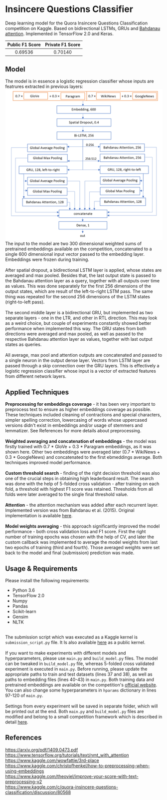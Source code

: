 # Insincere Questions Classifier
Deep learning model for the Quora Insincere Questions Classification competition on Kaggle. Based on bidirectional LSTMs, GRUs and [Bahdanau attention](https://arxiv.org/pdf/1409.0473.pdf). Implemented in TensorFlow 2.0 and Keras.

| Public F1 Score  | Private F1 Score |
| :--------------: |:----------------:| 
| 0.69536          | 0.70140          |

## Model
The model is in essence a logistic regression classifier whose inputs are featrures extracted in previous layers: 
<br>
<img src="model.PNG" width="640">
<br>
The input to the model are two 300 dimensional weighted sums of pretrained embeddings available on the competition, concatenated to a single 600 dimensional input vector passed to the embedding layer. Embeddings were frozen during training.<br><br>
After spatial dropout, a bidirectional LSTM layer is applied, whose states are averaged and max pooled. Besides that, the last output state is passed to the Bahdanau attention layer as a query, together with all outputs over time as values. This was done separately for the first 256 dimensions of the output states, which are result of the left-to-right LSTM pass. The same thing was repeated for the second 256 dimensions of the LSTM states (right-to-left pass).<br><br>
The second middle layer is a bidirectional GRU, but implemented as two separate layers - one in the LTR, and other in RTL direction. This may look as a weird choice, but couple of experiments constantly showed better performance when implemented this way. The GRU states from both directions were averaged and max pooled, as well as passed to the respective Bahdanau attention layer as values, together with last output states as queries.<br><br>
All average, max pool and attention outputs are concatenated and passed to a single neuron in the output dense layer. Vectors from LSTM layer are passed through a skip connection over the GRU layers. This is effectively a logistic regression classifier whose input is a vector of extracted features from different network layers. 

## Applied Techniques
**Preprocessing for embeddings coverage** - it has been very important to preprocess text to ensure as higher embeddings coverage as possible. These techniques included cleaning of contractions and special characters, simpler spelling correction, lowercasing of words whose uppercased versions didn't exist in embeddings and/or usage of stemmers and lemmatizer. See References for more details about preprocessing.<br><br>
**Weighted averaging and concatenation of embeddings** - the model was firstly trained with 0.7 * GloVe + 0.3 * Paragram embeddings, as it was shown here. Other two embeddings were averaged later (0.7 * WikiNews + 0.3 * GoogleNews) and concatenated to the first ebmeddings average. Both techniques improved model performance.<br><br>
**Custom threshold search** - finding of the right decision threshold was also one of the crucial steps in obtaining high leaderboard result. The search was done with the help of 5-folded cross validation - after training on each fold, a threshold with highest F1 score was retained. Thresholds from all folds were later averaged to the single final threshold value.<br><br>
**Attention** - the attention mechanism was added after each recurrent layer. Implemented version was from Bahdanau et al. (2015). Original implementation is available [here](https://www.tensorflow.org/tutorials/text/nmt_with_attention).<br><br>
**Model weights averaging** - this approach significantly improved the model performance - both cross validation loss and F1 score. First the right number of training epochs was chosen with the help of CV, and later the custom callback was implemented to average the model weights from last two epochs of training (third and fourth). Those averaged weights were set back to the model and final (submission) prediction was made.

## Usage & Requirements
Please install the following requirements:
* Python 3.6
* TensorFlow 2.0
* Numpy
* Pandas
* Scikit-learn
* Gensim
* NLTK
<br><br>

The submission script which was executed as a Kaggle kernel is `submission_script.py` file. It Is also available 
[here](https://www.kaggle.com/milanp/quora-insincere-questions-late-submission-script/code?scriptVersionId=23933427) as a public kernel.
<br><br>
If you want to make experiments with different models and hyperparameters, please use `main.py` and `build_model.py` files. The model can be tweaked in `build_model.py` file, whereas 5-folded cross validated experiment is executed in `main.py`. Before running, please update the appropriate paths to train and test datasets (lines 37 and 38), as well as paths to embedding files (lines 40-43) in `main.py`. Both training data and pretrained embeddings are available on the competition's [official website](https://www.kaggle.com/c/quora-insincere-questions-classification/). You can also change some hyperparameters in `hparams` dictionary in lines 97-120 of `main.py`. 
<br><br>
Settings from every experiment will be saved in separate folder, which will be printed out at the end. Both `main.py` and `build_model.py` files are modified and belong to a small competition framework which is described in detail [here](https://github.com/mpavlovic/toxic-comments-classification).

## References
https://arxiv.org/pdf/1409.0473.pdf <br>
https://www.tensorflow.org/tutorials/text/nmt_with_attention <br>
https://www.kaggle.com/wowfattie/3rd-place <br>
https://www.kaggle.com/christofhenkel/how-to-preprocessing-when-using-embeddings <br>
https://www.kaggle.com/theoviel/improve-your-score-with-text-preprocessing-v2 <br>
https://www.kaggle.com/c/quora-insincere-questions-classification/discussion/80568 <br>

